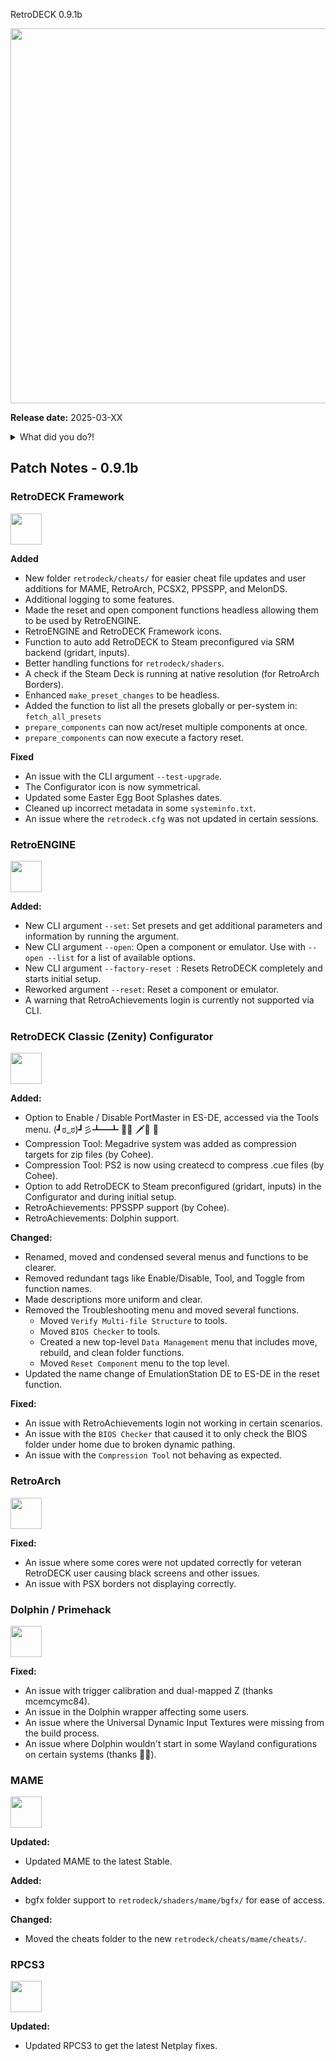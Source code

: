  RetroDECK 0.9.1b

<img src="../../../wiki_images/logos/rd-logo-box.png" width="600">

**Release date:** 2025-03-XX


<details>
    <summary>What did you do?!</summary>
    <p>

<img src="../091b.jpg" width="600"> 

</p>
    </details>

    
## Patch Notes - 0.9.1b

### RetroDECK Framework 

<img src="../../../wiki_icons/retrodeck/icon-framework.svg" width="50">

**Added**

- New folder `retrodeck/cheats/` for easier cheat file updates and user additions for MAME, RetroArch, PCSX2, PPSSPP, and MelonDS.
- Additional logging to some features.
- Made the reset and open component functions headless allowing them to be used by RetroENGINE.
- RetroENGINE and RetroDECK Framework icons.
- Function to auto add RetroDECK to Steam preconfigured via SRM backend (gridart, inputs).
- Better handling functions for `retrodeck/shaders`.
- A check if the Steam Deck is running at native resolution (for RetroArch Borders).
- Enhanced `make_preset_changes` to be headless.
- Added the function to list all the presets globally or per-system in: `fetch_all_presets` 
- `prepare_components` can now act/reset multiple components at once.
- `prepare_components` can now execute a factory reset.

**Fixed**

- An issue with the CLI argument `--test-upgrade`.
- The Configurator icon is now symmetrical.
- Updated some Easter Egg Boot Splashes dates.
- Cleaned up incorrect metadata in some `systeminfo.txt`.
- An issue where the `retrodeck.cfg` was not updated in certain sessions.

### RetroENGINE

<img src="../../../wiki_icons/retrodeck/icon-engine.svg" width="50">

**Added:**

- New CLI argument `--set`: Set presets and get additional parameters and information by running the argument.
- New CLI argument `--open`: Open a component or emulator. Use with `--open --list` for a list of available options.
- New CLI argument `--factory-reset `: Resets RetroDECK completely and starts initial setup.
- Reworked argument `--reset`: Reset a component or emulator.
- A warning that RetroAchievements login is currently not supported via CLI. 

### RetroDECK Classic (Zenity) Configurator

<img src="../../../wiki_icons/retrodeck/icon-configurator.svg" width="50">

**Added:**

- Option to Enable / Disable PortMaster in ES-DE, accessed via the Tools menu. 
   (┛ಠ_ಠ)┛彡┻━┻  🎩😺 🗡️🪿 🦙  
- Compression Tool: Megadrive system was added as compression targets for zip files (by Cohee).
- Compression Tool: PS2 is now using createcd to compress .cue files (by Cohee).
- Option to add RetroDECK to Steam preconfigured (gridart, inputs) in the Configurator and during initial setup. 
- RetroAchievements: PPSSPP support (by Cohee).
- RetroAchievements: Dolphin support.

**Changed:**

- Renamed, moved and condensed several menus and functions to be clearer.
- Removed redundant tags like Enable/Disable, Tool, and Toggle from function names.
- Made descriptions more uniform and clear.
- Removed the Troubleshooting menu and moved several functions.  
    - Moved `Verify Multi-file Structure` to tools.
    - Moved `BIOS Checker` to tools.
    - Created a new top-level `Data Management` menu that includes move, rebuild, and clean folder functions.
    - Moved `Reset Component` menu to the top level.
- Updated the name change of EmulationStation DE to ES-DE in the reset function.

**Fixed:**

- An issue with RetroAchievements login not working in certain scenarios. 
- An issue with the `BIOS Checker` that caused it to only check the BIOS folder under home due to broken dynamic pathing.
- An issue with the `Compression Tool` not behaving as expected.

### RetroArch

<img src="../../../wiki_icons/pixelitos/retroarch.png" width="50">

**Fixed:**

- An issue where some cores were not updated correctly for veteran RetroDECK user causing black screens and other issues.
- An issue with PSX borders not displaying correctly.

###  Dolphin / Primehack

<img src="../../../wiki_icons/pixelitos/dolphin-emu.png" width="50">

**Fixed:**

- An issue with trigger calibration and dual-mapped Z (thanks mcemcymc84).
- An issue in the Dolphin wrapper affecting some users.
- An issue where the Universal Dynamic Input Textures were missing from the build process.
- An issue where Dolphin wouldn't start in some Wayland configurations on certain systems (thanks 🎩😺).

###  MAME

<img src="../../../wiki_icons/pixelitos/MAME.png" width="50">

**Updated:**

- Updated MAME to the latest Stable.


**Added:**

- bgfx folder support to `retrodeck/shaders/mame/bgfx/` for ease of access. 

**Changed:**

- Moved the cheats folder to the new `retrodeck/cheats/mame/cheats/`.


###  RPCS3

<img src="../../../wiki_icons/pixelitos/RPCS3.png" width="50">

**Updated:**

- Updated RPCS3 to get the latest Netplay fixes.

